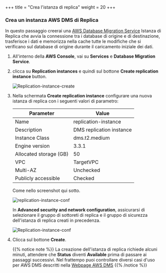 +++
title = "Crea l'istanza di replica"
weight = 20
+++

### Crea un instanza AWS DMS di Replica

In questo passaggio creerai una <a href="https://aws.amazon.com/dms/" target="_blank">AWS Database Migration Service</a> Istanza di Replica che avvia la connessione tra i database di origine e di destinazione, trasferisce i dati e memorizza nella cache tutte le modifiche che si verificano sul database di origine durante il caricamento iniziale dei dati.


1. All'interno della **AWS Console**, vai su **Services** e **Database Migration Service**.  

2. clicca su **Replication instances** e quindi sul bottone **Create replication instance** button.

    ![Replication-instance-create](/db-mig/Replication-instance-create.png)

3. Nella schermata **Create replication instance** configurare una nuova istanza di replica con i seguenti valori di parametro:

    | Parameter           | Value                    |
    | ------------------- | ------------------------ |
    | Name                | replication-instance     |
    | Description         | DMS replication instance |
    | Instance Class      | dms.t2.medium            |
    | Engine version      | 3.3.1                    |
    |Allocated storage (GB)| 50                      |
    | VPC                 | TargetVPC            |
    | Multi-AZ            | Unchecked                |
    | Publicly accessible | Checked                  |

    Come nello screenshot qui sotto.


    ![replication-instance-conf](/db-mig/replication-instance-conf.png)


    In  **Advanced security and network configuration**, assicurarsi di selezionare il gruppo di sottoreti di replica e il gruppo di sicurezza dell'istanza di replica creati in precedenza.

    ![Replication-instance-conf](/db-mig/advanced-security.png)



4. Clicca sul bottone **Create**.

    {{% notice note %}}
La creazione dell'istanza di replica richiede alcuni minuti, attendere che **Status** diventi **Available** prima di passare ai passaggi successivi. Nel frattempo puoi controllare diversi casi d'uso per AWS DMS descritti nella <a href="https://aws.amazon.com/dms/" target="_blank">Webpage AWS DMS</a>
{{% /notice %}}
